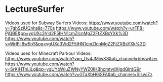 # LectureSurfer


Videos used for Subway Surfers Videos:
https://www.youtube.com/watch?v=7ghSziUQnhs&t=770s
https://www.youtube.com/watch?v=urFF8-PjQBE&pp=ygUXc3Vid2F5IHN1cmZlcnMgZ2FtZXBsYXk%3D
https://www.youtube.com/watch?v=WrlFil8w5pY&pp=ygUXc3Vid2F5IHN1cmZlcnMgZ2FtZXBsYXk%3D


Videos used for Minecraft Parkour Videos:
https://www.youtube.com/watch?v=n_Dv4JMiwK8&ab_channel=bbswitzer
https://www.youtube.com/watch?v=SrKiHTnLlLg&pp=ygUYbWluZWNyYWZ0IHBhcmtvdXIgdGlrdG9r
https://www.youtube.com/watch?v=GTaXbH6iSFA&ab_channel=SiswiZz
